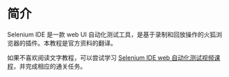 # 简介

Selenium IDE 是一款 web UI 自动化测试工具，是基于录制和回放操作的火狐浏览器的插件。本教程是官方资料的翻译。

如果不喜欢阅读文字教程，可以尝试学习 [Selenium IDE web 自动化测试视频课程](https://github.com/wangding/courses/blob/master/seleniumIDE/README.md)，并完成相应的通关任务。

